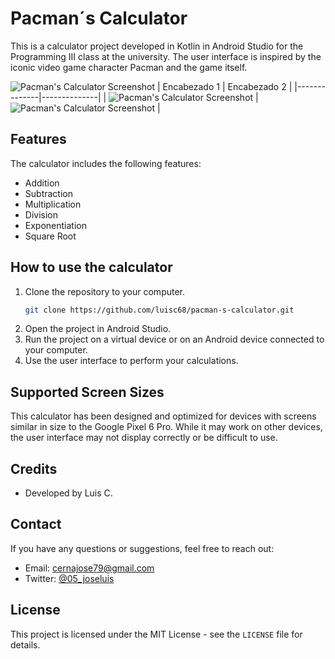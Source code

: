 # Pacman´s Calculator

This is a calculator project developed in Kotlin in Android Studio for the Programming III class at the university. The user interface is inspired by the iconic video game character Pacman and the game itself.



![Pacman's Calculator Screenshot](screenshots/Screenshot_2.png)
| Encabezado 1 | Encabezado 2 |
|--------------|--------------|
| ![Pacman's Calculator Screenshot](screenshots/Screenshot_1.png)      | ![Pacman's Calculator Screenshot](screenshots/Screenshot_2.png)      |



## Features

The calculator includes the following features:

- Addition
- Subtraction
- Multiplication
- Division
- Exponentiation
- Square Root

## How to use the calculator

1. Clone the repository to your computer.
   ```bash
   git clone https://github.com/luisc68/pacman-s-calculator.git
3. Open the project in Android Studio.
4. Run the project on a virtual device or on an Android device connected to your computer.
5. Use the user interface to perform your calculations.

## Supported Screen Sizes

This calculator has been designed and optimized for devices with screens similar in size to the Google Pixel 6 Pro. While it may work on other devices, the user interface may not display correctly or be difficult to use.

## Credits

- Developed by Luis C.

## Contact

If you have any questions or suggestions, feel free to reach out:

- Email: cernajose79@gmail.com
- Twitter: [@05_joseluis](https://twitter.com/05_joseluis)


## License

This project is licensed under the MIT License - see the `LICENSE` file for details.

